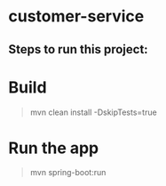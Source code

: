 # customer-service


## Steps to run this project:

# Build

> mvn clean install -DskipTests=true

# Run the app

> mvn spring-boot:run
